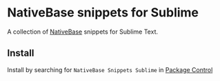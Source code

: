 # NativeBase snippets for Sublime

A collection of [NativeBase](http://nativebase.io/) snippets for Sublime Text.


## Install

Install by searching for `NativeBase Snippets Sublime` in [Package Control](http://wbond.net/sublime_packages/package_control)

